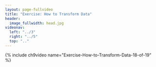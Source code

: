 ```yaml
---
layout: page-fullvideo
title: "Exercise: How to Transform Data"
header:
  image_fullwidth: head.jpg
videonav:
  left: "../3"
  right: "../5"
  top: ".."
---
```


{% include ch9video name="Exercise-How-to-Transform-Data-18-of-19" %}
